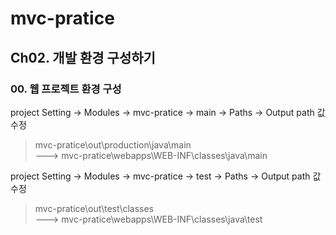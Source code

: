 # mvc-pratice

## Ch02. 개발 환경 구성하기
### 00. 웹 프로젝트 환경 구성
project Setting -> Modules -> mvc-pratice -> main -> Paths -> Output path 값 수정  
>mvc-pratice\out\production\java\main  
--->
mvc-pratice\webapps\WEB-INF\classes\java\main

project Setting -> Modules -> mvc-pratice -> test -> Paths -> Output path 값 수정
>mvc-pratice\out\test\classes  
--->
mvc-pratice\webapps\WEB-INF\classes\java\test

